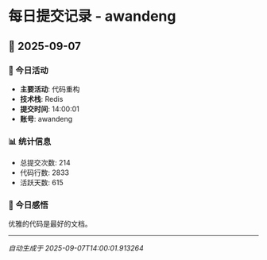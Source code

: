 # 每日提交记录 - awandeng

## 📅 2025-09-07

### 🎯 今日活动
- **主要活动**: 代码重构
- **技术栈**: Redis
- **提交时间**: 14:00:01
- **账号**: awandeng

### 📊 统计信息
- 总提交次数: 214
- 代码行数: 2833
- 活跃天数: 615

### 💭 今日感悟
优雅的代码是最好的文档。

---
*自动生成于 2025-09-07T14:00:01.913264*
